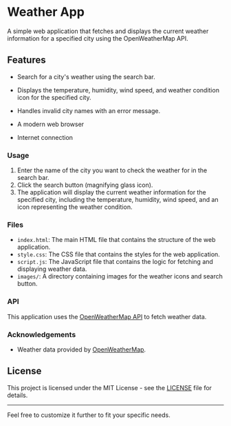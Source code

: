 # Weather App

A simple web application that fetches and displays the current weather information for a specified city using the OpenWeatherMap API.

## Features

- Search for a city's weather using the search bar.
- Displays the temperature, humidity, wind speed, and weather condition icon for the specified city.
- Handles invalid city names with an error message.



- A modern web browser
- Internet connection


### Usage

1. Enter the name of the city you want to check the weather for in the search bar.
2. Click the search button (magnifying glass icon).
3. The application will display the current weather information for the specified city, including the temperature, humidity, wind speed, and an icon representing the weather condition.

### Files

- `index.html`: The main HTML file that contains the structure of the web application.
- `style.css`: The CSS file that contains the styles for the web application.
- `script.js`: The JavaScript file that contains the logic for fetching and displaying weather data.
- `images/`: A directory containing images for the weather icons and search button.

### API

This application uses the [OpenWeatherMap API](https://openweathermap.org/api) to fetch weather data.

### Acknowledgements

- Weather data provided by [OpenWeatherMap](https://openweathermap.org/).

## License

This project is licensed under the MIT License - see the [LICENSE](LICENSE) file for details.

---

Feel free to customize it further to fit your specific needs.
